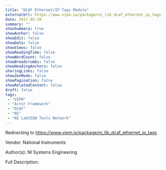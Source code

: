 ```yaml
---
title: "DCAF Ethernet/IP Tags Module"
externalUrl: https://www.vipm.io/package/ni_lib_dcaf_ethernet_ip_tags
date: 2017-05-20
summary: ""
showSummary: true
showAuthor: false
showEdit: false
showData: false
showViews: false
showReadingTime: false
showWordCount: false
showBreadcrumbs: false
showHeadingAnchors: false
sharingLinks: false
showZenMode: false
showPagination: false
showRelatedContent: false
draft: false
tags:
 - "VIPM"
 - "Actor Framework"
 - "DCAF"
 - "NI"
 - "NI LabVIEW Tools Network"
---
```


Redirecting to https://www.vipm.io/package/ni_lib_dcaf_ethernet_ip_tags

Vendor: National Instruments

Author(s): NI Systems Engineering
 
Full Description:
